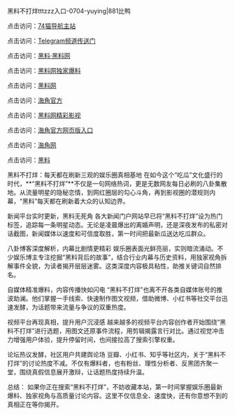黑料不打烊tttzzz入口-0704-yuying|881比鸭

点击访问：<a href="https://74mao.com/">74猫导航主站</a>

点击访问：<a href="https://74mao.com/">Telegram频道传送门</a>

点击访问：<a href="https://heiliaolvzlu3.pages.dev">黑料·黑料网</a>

点击访问：<a href="https://heiliaoyvnrda.pages.dev">黑料网独家爆料</a>

点击访问：<a href="https://haef.pages.dev/">黑料网</a>

点击访问：<a href="https://gdas.pages.dev/">海角官方</a>

点击访问：<a href="https://sdfsh.pages.dev/">黑料网精彩影视</a>

点击访问：<a href="https://sdbsd.pages.dev/">海角官方网页版入口</a>

点击访问：<a href="https://ert-6he.pages.dev/">海角网</a>

点击访问：<a href="https://gbs-3wd.pages.dev/">黑料</a>

黑料不打烊：每天都在刷新三观的娱乐圈真相基地
在如今这个“吃瓜”文化盛行的时代，**“黑料不打烊”**不仅是一句网络热词，更是无数网友每日必刷的八卦集散地。从流量明星的隐秘恋情，到网红圈层的勾心斗角，再到影视圈的潜规则内幕，“黑料”每天都在刷新着大众的认知边界。

新闻平台实时更新，黑料无死角
各大新闻门户网站早已将“黑料不打烊”设为热门标签，追踪每一条明星动态。无论是凌晨爆出的离婚声明，还是深夜发布的私密对话截图，新闻媒体以速度和可信度取胜，第一时间把最新瓜送达吃瓜群众。

八卦博客深度解析，内幕比剧情更精彩
娱乐圈表面光鲜亮丽，实则暗流涌动。不少娱乐博主专注挖掘“黑料背后的故事”，结合行业内幕与历史资料，用独家视角拆解事件全貌，为读者揭开层层迷雾。这类深度内容极具粘性，助推关键词自然排名。

自媒体精准爆料，内容传播快如闪电
“黑料不打烊”也离不开各类自媒体账号的推波助澜。他们掌握一手线索、快速制作图文视频，借助微博、小红书等社交平台迅速发酵，为话题带来流量与争议的双重热度。

视频平台再现真相，提升用户沉浸感
越来越多的视频平台内容创作者开始围绕“黑料不打烊”进行选题，用图文还原事件流程，用剪辑揭露言行对比。通过视觉冲击力增强用户体验，提升停留时间，也间接拉高了搜索引擎权重。

论坛热议发酵，社区用户共建舆论场
豆瓣、小红书、知乎等社区内，关于“黑料不打烊”的讨论热度不减。不仅有爆料者，也有粉丝、理性分析者、反黑团齐聚一堂，围绕真假信息展开激辩，让话题热度持续升温。

总结： 如果你正在搜索“黑料不打烊”，不妨收藏本站，第一时间掌握娱乐圈最新爆料、独家视角与高质量讨论内容。这里不仅信息全、速度快，还有你意想不到的真相正在等你揭开。
